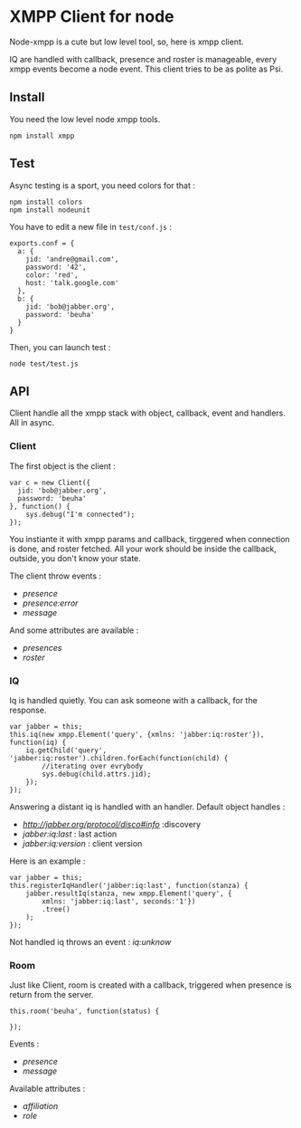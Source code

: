 XMPP Client for node
====================

Node-xmpp is a cute but low level tool, so, here is xmpp client.

IQ are handled with callback, presence and roster is manageable, every xmpp events become a node event. This client tries to be as polite as Psi.

Install
-------

You need the low level node xmpp tools.

    npm install xmpp

Test
----

Async testing is a sport, you need colors for that :

    npm install colors
    npm install nodeunit

You have to edit a new file in `test/conf.js` :

    exports.conf = {
      a: {
        jid: 'andre@gmail.com',
        password: '42',
        color: 'red',
        host: 'talk.google.com'
      },
      b: {
        jid: 'bob@jabber.org',
        password: 'beuha'
      }
    }

Then, you can launch test :

    node test/test.js

API
---

Client handle all the xmpp stack with object, callback, event and handlers. All in async.

### Client ###

The first object is the client :

    var c = new Client({
      jid: 'bob@jabber.org',
      password: 'beuha'
    }, function() {
        sys.debug("I'm connected");
    });
You instiante it with xmpp params and callback, tirggered when connection is done, and roster fetched. All your work should be inside the callback, outside, you don't know your state.

The client throw events :

 * _presence_
 * _presence:error_
 * _message_

And some attributes are available :

 * _presences_
 * _roster_

### IQ ###
Iq is handled quietly. You can ask someone with a callback, for the response.

    var jabber = this;
    this.iq(new xmpp.Element('query', {xmlns: 'jabber:iq:roster'}), function(iq) {
    	iq.getChild('query', 'jabber:iq:roster').children.forEach(function(child) {
    		//iterating over evrybody
    		sys.debug(child.attrs.jid);
    	});
    });

Answering a distant iq is handled with an handler. Default object handles :

 * _http://jabber.org/protocol/disco#info_ :discovery
 * _jabber:iq:last_ : last action
 * _jabber:iq:version_ : client version

Here is an example :

    var jabber = this;
    this.registerIqHandler('jabber:iq:last', function(stanza) {
    	jabber.resultIq(stanza, new xmpp.Element('query', {
    		xmlns: 'jabber:iq:last', seconds:'1'})
    		.tree()
    	);
    });


Not handled iq throws an event : _iq:unknow_

### Room ###

Just like Client, room is created with a callback, triggered when presence is return from the server.

    this.room('beuha', function(status) {

    });

Events :

 * _presence_
 * _message_

Available attributes :

 * _affiliation_
 * _role_
